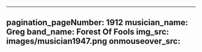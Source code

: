 ------
pagination_pageNumber: 1912
musician_name: Greg
band_name: Forest Of Fools
img_src: images/musician1947.png
onmouseover_src: 
------